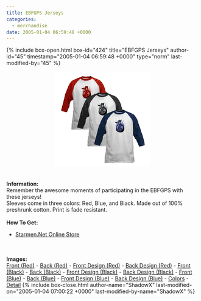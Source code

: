 ```yaml
---
title: EBFGPS Jerseys
categories:
  - merchandise
date: 2005-01-04 06:59:48 +0000
---
```

{% include box-open.html box-id="424" title="EBFGPS Jerseys" author-id="45" timestamp="2005-01-04 06:59:48 +0000" type="norm" last-modified-by="45" %}
	<center>
	<img src="/merchandise/images/ebfgps_jerseys_title.png" border="0" alt="EBFGPS Jerseys" />
	</center>
	<br /><br />
	<b>Information:</b>
	<br />
	Remember the awesome moments of participating in the EBFGPS with these jerseys!
	<br />
	Sleeves come in three colors: Red, Blue, and Black. Made out of 100% preshrunk cotton. 
	Print is fade resistant. 
	<br /><br />
	<b>How To Get:</b>
	<br />
	<ul>
	<li><a href="http://www.cafepress.com/starmen/363101">Starmen.Net Online Store</a></li>
	</ul>
	<br /><br />
	<b>Images:</b>
	<br />
	<a href="/merchandise/images/ebfgps_rj_front.jpg">Front (Red)</a> - <a href="/merchandise/images/ebfgps_rj_back.jpg">Back (Red)</a> - <a href="/merchandise/images/ebfgps_rj_fdesign.jpg">Front Design (Red)</a> - 
	<a href="/merchandise/images/ebfgps_rj_bdesign.jpg">Back Design (Red)</a> - <a href="/merchandise/images/ebfgps_bkj_front.jpg">Front (Black)</a> - <a href="/merchandise/images/ebfgps_bkj_back.jpg">Back (Black)</a> - 
	<a href="/merchandise/images/ebfgps_bkj_fdesign.jpg">Front Design (Black)</a> - <a href="/merchandise/images/ebfgps_bkj_bdesign.jpg">Back Design (Black)</a> - <a href="/merchandise/images/ebfgps_bj_front.jpg">Front (Blue)</a> - 
	<a href="/merchandise/images/ebfgps_bj_back.jpg">Back (Blue)</a> - <a href="/merchandise/images/ebfgps_bj_fdesign.jpg">Front Design (Blue)</a> - <a href="/merchandise/images/ebfgps_bj_bdesign.jpg">Back Design (Blue)</a> - 
	<a href="/merchandise/images/smn_btc.jpg">Colors</a> - <a href="/merchandise/images/jersey_detail.jpg">Detail</a>
{% include box-close.html author-name="ShadowX" last-modified-on="2005-01-04 07:00:22 +0000" last-modified-by-name="ShadowX" %}
